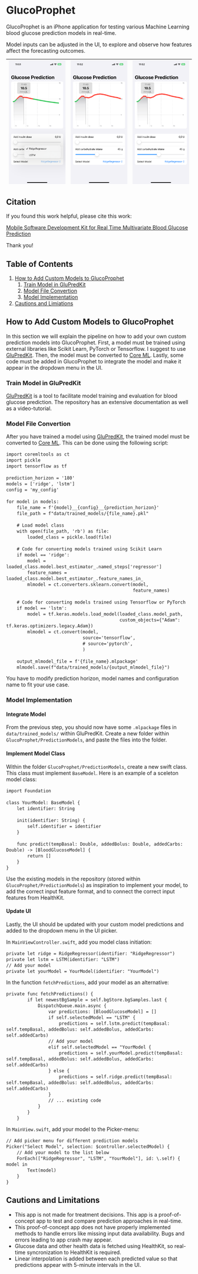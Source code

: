 # GlucoProphet

GlucoProphet is an iPhone application for testing various Machine Learning blood glucose prediction models in real-time. 

Model inputs can be adjusted in the UI, to explore and observe how features affect the forecasting outcomes.

| ![Demo carbs](figures/demo_menu.PNG) | ![Demo carbs](figures/demo_carbs.PNG) | ![Demo carbs](figures/demo_carbs.PNG) |
|--------------------------------------|---------------------------------------|---------------------------------------|


## Citation 

If you found this work helpful, please cite this work: 

[Mobile Software Development Kit for Real Time Multivariate Blood Glucose Prediction](https://ieeexplore.ieee.org/document/10379644)

Thank you!


## Table of Contents

1. [How to Add Custom Models to GlucoProphet](#how-to-add-custom-models-to-glucoprophet)
   1. [Train Model in GluPredKit](#train-model-in-glupredkit)
   2. [Model File Convertion](#model-file-convertion)
   3. [Model Implementation](#model-implementation)
4. [Cautions and Limiations](#cautions-and-limitations)

## How to Add Custom Models to GlucoProphet
In this section we will explain the pipeline on how to add your own custom prediction models into GlucoProphet. First, 
a model must be trained using external libraries like Scikit Learn, PyTorch or Tensorflow. I suggest to use 
[GluPredKit](https://github.com/miriamkw/GluPredKit). Then, the model must be converted
to [Core ML](https://apple.github.io/coremltools/docs-guides/source/overview-coremltools.html). Lastly, some code must
be added in GlucoProphet to integrate the model and make it appear in the dropdown menu in the UI.

### Train Model in GluPredKit
[GluPredKit](https://github.com/miriamkw/GluPredKit) is a tool to facilitate model training and evaluation for blood glucose prediction.
The repository has an extensive documentation as well as a video-tutorial.

### Model File Convertion
After you have trained a model using [GluPredKit](https://github.com/miriamkw/GluPredKit), the trained model must be converted
to [Core ML](https://apple.github.io/coremltools/docs-guides/source/overview-coremltools.html). This can be done using
the following script:
```
import coremltools as ct
import pickle
import tensorflow as tf

prediction_horizon = '180'
models = ['ridge', 'lstm']
config = 'my_config'

for model in models:
    file_name = f'{model}__{config}__{prediction_horizon}'
    file_path = f"data/trained_models/{file_name}.pkl"

    # Load model class
    with open(file_path, 'rb') as file:
        loaded_class = pickle.load(file)

    # Code for converting models trained using Scikit Learn
    if model == 'ridge': 
        model = loaded_class.model.best_estimator_.named_steps['regressor']
        feature_names = loaded_class.model.best_estimator_.feature_names_in_
        mlmodel = ct.converters.sklearn.convert(model,
                                                feature_names)
    
    # Code for converting models trained using Tensorflow or PyTorch
    if model == 'lstm':
        model = tf.keras.models.load_model(loaded_class.model_path,
                                           custom_objects={"Adam": tf.keras.optimizers.legacy.Adam})
        mlmodel = ct.convert(model,
                             source='tensorflow',
                             # source='pytorch',
                             )

    output_mlmodel_file = f'{file_name}.mlpackage'
    mlmodel.save(f"data/trained_models/{output_mlmodel_file}")
```
You have to modify prediction horizon, model names and configuration name to fit your use case.

### Model Implementation

#### Integrate Model
From the previous step, you should now have some `.mlpackage` files in `data/trained_models/` within GluPredKit. Create a new folder within `GlucoProphet/PredictionModels`, and paste the files into the
folder.

#### Implement Model Class
Within the folder `GlucoProphet/PredictionModels`, create a new swift class. This class must implement
`BaseModel`. Here is an example of a sceleton model class:

```
import Foundation

class YourModel: BaseModel {
    let identifier: String
    
    init(identifier: String) {
        self.identifier = identifier
    }
    
    func predict(tempBasal: Double, addedBolus: Double, addedCarbs: Double) -> [BloodGlucoseModel] {
        return []
    }
}
```

Use the existing models in the repository (stored within `GlucoProphet/PredictionModels`) as inspiration to implement your model, to add the correct input feature format, 
and to connect the correct input features from HealthKit.

#### Update UI
Lastly, the UI should be updated with your custom model predictions and added to the dropdown menu in the UI picker.

In `MainViewController.swift`, add you model class initiation: 

```
private let ridge = RidgeRegressor(identifier: "RidgeRegressor")
private let lstm = LSTM(identifier: "LSTM")
// Add your model
private let yourModel = YourModel(identifier: "YourModel")
```
In the function `fetchPredictions`, add your model as an alternative:
```
private func fetchPredictions() {
        if let newestBgSample = self.bgStore.bgSamples.last {
            DispatchQueue.main.async {
                var predictions: [BloodGlucoseModel] = []
                if self.selectedModel == "LSTM" {
                    predictions = self.lstm.predict(tempBasal: self.tempBasal, addedBolus: self.addedBolus, addedCarbs: self.addedCarbs)
                // Add your model
                elif self.selectedModel == "YourModel {
                    predictions = self.yourModel.predict(tempBasal: self.tempBasal, addedBolus: self.addedBolus, addedCarbs: self.addedCarbs)
                } else {
                    predictions = self.ridge.predict(tempBasal: self.tempBasal, addedBolus: self.addedBolus, addedCarbs: self.addedCarbs)
                }
                // ... existing code
            }
        }
    }
```
In `MainView.swift`, add your model to the Picker-menu: 
```
// Add picker menu for different prediction models
Picker("Select Model", selection: $controller.selectedModel) {
    // Add your model to the list below
    ForEach(["RidgeRegressor", "LSTM", "YourModel"], id: \.self) { model in
        Text(model)
    }
}
```

## Cautions and Limitations

- This app is not made for treatment decisions. This app is a proof-of-concept app to test and compare prediction approaches in real-time. 
- This proof-of-concept app does not have properly implemented methods to handle errors like missing input data availability. Bugs and errors leading to app crash may appear.
- Glucose data and other health data is fetched using HealthKit, so real-time syncronization to HealthKit is required.
- Linear interpolation is added between each predicted value so that predictions appear with 5-minute intervals in the UI.




